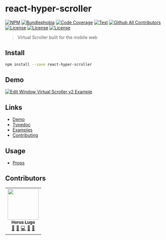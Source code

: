 # react-hyper-scroller

[![NPM](https://img.shields.io/npm/v/react-hyper-scroller.svg)](https://www.npmjs.com/package/react-hyper-scroller)
[![Bundlephobia][bundlephobia-badge]][bundlephobia]
[![Code Coverage][coverage-badge]][coverage]
[![Test](https://github.com/HorusGoul/react-hyper-scroller/actions/workflows/tests.yml/badge.svg)](https://github.com/HorusGoul/react-hyper-scroller/actions/workflows/tests.yml)
[![Github All Contributors][all-contributors-badge]](#contributors)
[![License][license-badge]][license]
[![License][twitter-badge]][twitter]
[![License][star-badge]][star]

> Virtual Scroller built for the mobile web

## Install

```bash
npm install --save react-hyper-scroller
```

## Demo

[![Edit Window Virtual Scroller v2 Example](https://codesandbox.io/static/img/play-codesandbox.svg)](https://codesandbox.io/embed/ym52j0n741?fontsize=14&view=preview)

## Links

- [Demo](https://codesandbox.io/embed/ym52j0n741?fontsize=14&view=preview)
- [Typedoc](https://horusgoul.github.io/react-hyper-scroller)
- [Examples](./examples.md)
- [Contributing](./contributing.md)

## Usage

- [Props](https://horusgoul.github.io/react-hyper-scroller/interfaces/ihyperscrollerprops.html)

## Contributors

<!-- ALL-CONTRIBUTORS-LIST:START - Do not remove or modify this section -->
<!-- prettier-ignore-start -->
<!-- markdownlint-disable -->
<table>
  <tr>
    <td align="center"><a href="https://horus.dev"><img src="https://avatars.githubusercontent.com/u/6759612?v=4?s=100" width="100px;" alt=""/><br /><sub><b>Horus Lugo</b></sub></a><br /><a href="#maintenance-HorusGoul" title="Maintenance">🚧</a> <a href="#ideas-HorusGoul" title="Ideas, Planning, & Feedback">🤔</a> <a href="https://github.com/HorusGoul/react-hyper-scroller/commits?author=HorusGoul" title="Code">💻</a> <a href="#design-HorusGoul" title="Design">🎨</a> <a href="https://github.com/HorusGoul/react-hyper-scroller/pulls?q=is%3Apr+reviewed-by%3AHorusGoul" title="Reviewed Pull Requests">👀</a></td>
  </tr>
</table>

<!-- markdownlint-restore -->
<!-- prettier-ignore-end -->

<!-- ALL-CONTRIBUTORS-LIST:END -->

<!-- prettier-ignore-start -->
[all-contributors-badge]: https://img.shields.io/github/all-contributors/HorusGoul/react-hyper-scroller/main
[coverage-badge]: https://img.shields.io/codecov/c/github/HorusGoul/react-hyper-scroller.svg
[coverage]: https://codecov.io/github/HorusGoul/react-hyper-scroller
[license-badge]: https://img.shields.io/github/license/HorusGoul/react-hyper-scroller
[license]: ./LICENSE
[bundlephobia-badge]: https://img.shields.io/bundlephobia/minzip/react-hyper-scroller
[bundlephobia]: https://bundlephobia.com/package/react-hyper-scroller
[twitter-badge]: https://img.shields.io/twitter/follow/horusgoul.svg?style=social&label=Follow
[twitter]: https://twitter.com/horusgoul
[star-badge]: https://img.shields.io/github/stars/HorusGoul/react-hyper-scroller.svg?style=social&label=Star
[star]: https://github.com/horusgoul/react-hyper-scroller
<!-- prettier-ignore-end -->
